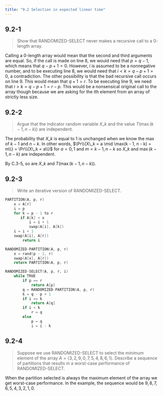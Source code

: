 ```yaml
---
title: "9.2 Selection in expected linear time"
---
```


## 9.2-1

> Show that $\text{RANDOMIZED-SELECT}$ never makes a recursive call to a $0$-length array.

Calling a $0$-length array would mean that the second and third arguments are equal. So, if the call is made on line 8, we would need that $p = q - 1$, which means that $q - p + 1 = 0$.
However, $i$ is assumed to be a nonnegative number, and to be executing line 8, we would need that $i < k = q - p + 1 = 0$, a contradiction. The other possibility is that the bad recursive call occurs on line 9. This would mean that $q + 1 = r$. To be executing line 9, we need that $i > k = q - p + 1 = r - p$. This would be a nonsensical original call to the array though because we are asking for the ith element from an array of strictly less size.

## 9.2-2

> Argue that the indicator random variable $X\_k$ and the value $T(\max(k - 1, n - k))$ are independent.

The probability that $X\_k$ is equal to $1$ is unchanged when we know the max of $k - 1$ and $n - k$. In other words, $\Pr\\{X\_k = a \mid \max(k - 1, n - k) = m\\} = \Pr\\{X\_k = a\\}$ for $a = 0, 1$ and $m = k - 1, n - k$ so $X\_k$ and $\max(k - 1, n - k)$ are independent.

By C.3-5, so are $X\_k$ and $T(\max(k - 1, n - k))$.

## 9.2-3

> Write an iterative version of $\text{RANDOMIZED-SELECT}$.

```cpp
PARTITION(A, p, r)
    x = A[r]
    i = p
    for k = p - 1 to r
       if A[k] < x
           i = i + 1
           swap(A[i], A[k])
    i = i + 1
    swap(A[i], A[r])
        return i
```

```cpp
RANDOMIZED-PARTITION(A, p, r)
    x = rand(p - 1, r)
    swap(A[x], A[r])
    return PARTITION(A, p, r)
```

```cpp
RANDOMIZED-SELECT(A, p, r, i)
    while TRUE
        if p == r
            return A[p]
        q = RANDOMIZED-PARTITION(A, p, r)
        k = q - p + 1
        if i == k
            return A[q]
        if i < k
            r = q
        else
            p = q
            i = i - k
```

## 9.2-4

> Suppose we use $\text{RANDOMIZED-SELECT}$ to select the minimum element of the array $A = \langle 3, 2, 9, 0, 7, 5, 4, 8, 6, 1 \rangle$. Describe a sequence of partitions that results in a worst-case performance of $\text{RANDOMIZED-SELECT}$.

When the partition selected is always the maximum element of the array we get worst-case performance. In the example, the sequence would be $9, 8, 7, 6, 5, 4, 3, 2, 1, 0$.
